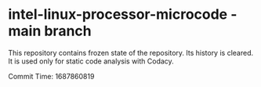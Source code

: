 # intel-linux-processor-microcode - main branch

This repository contains frozen state of the repository.
Its history is cleared. It is used only for static code
analysis with Codacy.

Commit Time: 1687860819